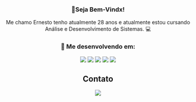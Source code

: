 <div align="center">
  
### 👋Seja Bem-Vindx!

Me chamo Ernesto tenho atualmente 28 anos e atualmente estou cursando Análise e Desenvolvimento de Sistemas. 💻

### 🌱 Me desenvolvendo em:

![](https://img.shields.io/badge/HTML-e44d26?style=for-the-badge&logo=html5&logoColor=ffffff)
![](https://img.shields.io/badge/css-039be5?style=for-the-badge&logo=css3&logoColor=ffffff)
![](https://img.shields.io/badge/JavaScript-F7DF1E?style=for-the-badge&logo=javascript&logoColor=black)
![](https://img.shields.io/badge/Python-3776AB?style=for-the-badge&logo=python&logoColor=white)
![](https://img.shields.io/badge/excel-33c481?style=for-the-badge&logo=microsoft-excel&logoColor=ffffff)

## Contato
<a href="https://www.linkedin.com/in/martinsanajulia" target="_blank"><img src="https://img.shields.io/badge/-LinkedIn-%230077B5?style=for-the-badge&logo=linkedin&logoColor=white" target="_blank"></a>

</div>

<!--
**nestto/nestto** is a ✨ _special_ ✨ repository because its `README.md` (this file) appears on your GitHub profile.

Here are some ideas to get you started:

- 🔭 I’m currently working on ...
- 🌱 I’m currently learning ...
- 👯 I’m looking to collaborate on ...
- 🤔 I’m looking for help with ...
- 💬 Ask me about ...
- 📫 How to reach me: ...
- 😄 Pronouns: ...
- ⚡ Fun fact: ...
-->
